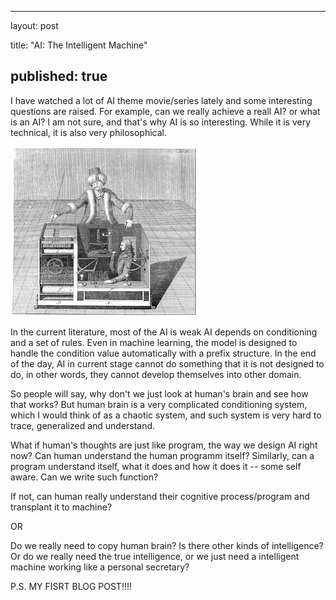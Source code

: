 ---

layout: post

title: "AI: The Intelligent Machine"

published: true
---------------

I have watched a lot of AI theme movie/series lately and some interesting questions are raised. For example, can we really achieve a reall AI? or what is an AI? I am not sure, and that's why AI is so interesting. While it is very technical, it is also very philosophical.

![Escher's Artificial Intelligence Machine](https://raw.githubusercontent.com/WesleyyC/blog/gh-pages/images/escher_avatar.jpg)

In the current literature, most of the AI is weak AI depends on conditioning and a set of rules. Even in machine learning, the model is designed to handle the condition value automatically with a prefix structure. In the end of the day, AI in current stage cannot do something that it is not designed to do, in other words, they cannot develop themselves into other domain.

So people will say, why don't we just look at human's brain and see how that works? But human brain is a very complicated conditioning system, which I would think of as a chaotic system, and such system is very hard to trace, generalized and understand.

What if human's thoughts are just like program, the way we design AI right now? Can human understand the human programm itself? Similarly, can a program understand itself, what it does and how it does it -- some self aware. Can we write such function?

If not, can human really understand their cognitive process/program and transplant it to machine?

OR

Do we really need to copy human brain? Is there other kinds of intelligence? Or do we really need the true intelligence, or we just need a intelligent machine working like a personal secretary?

P.S. MY FISRT BLOG POST!!!!
